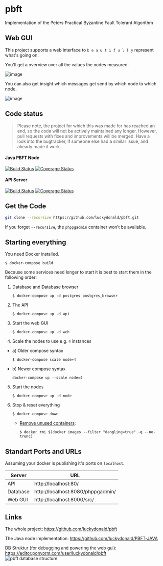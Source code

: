 # pbft
Implementation of the ~~Peters~~ Practical Byzantine Fault Tolerant Algorithm    


## Web GUI

This project supports a web interface to `b e a u t i f u l l y` represent what's going on.

You'll get a overview over all the values the nodes measured.

![image](https://user-images.githubusercontent.com/2737108/33264568-63590e78-d36e-11e7-91e3-d0b2545546ae.png)

You can also get insight which messages get send by which node to which node.

![image](https://user-images.githubusercontent.com/2737108/33264484-06f95a3e-d36e-11e7-9128-e3a2de4c37d5.png)


## Code status

> Please note, the project for which this was made for has reached an end,
> so the code will not be actively maintained any longer.
> However, pull requests with fixes and improvements will be merged.
> Have a look into the bugtracker, if someone else had a similar issue, and already made it work.

#### Java PBFT Node 
[![Build Status](https://travis-ci.org/luckydonald/PBFT-JAVA.svg?branch=master)](https://travis-ci.org/luckydonald/PBFT-JAVA) [![Coverage Status](https://coveralls.io/repos/github/luckydonald/PBFT-JAVA/badge.svg?branch=master)](https://coveralls.io/github/luckydonald/PBFT-JAVA?branch=master)

#### API Server
[![Build Status](https://travis-ci.org/luckydonald/pbft.svg?branch=master)](https://travis-ci.org/luckydonald/pbft) [![Coverage Status](https://coveralls.io/repos/github/luckydonald/pbft/badge.svg?branch=master)](https://coveralls.io/github/luckydonald/pbft?branch=master)


## Get the Code
```bash
git clone --recursive https://github.com/luckydonald/pbft.git
```
If you forget `--recursive`, the `phppgadmin` container won't be available.

## Starting everything
You need Docker installed.


```shell
$ docker-compose build
```
 
Because some services need longer to start it is best to start them in the following order:
 
1. Database and Database browser
    ```shell
    $ docker-compose up -d postgres postgres_browser
    ```

2. The API
    ```shell
    $ docker-compose up -d api 
    ```

3. Start the web GUI
    ```shell
    $ docker-compose up -d web
    ```

4. Scale the nodes to use e.g. `4` instances
  - a) Older compose syntax
      ```shell
      $ docker-compose scale node=4
      ```
  - b) Newer compose syntax
      ```shell
      docker-compose up --scale node=4
      ```

5. Start the nodes
    ```shell
    $ docker-compose up -d node
    ```
    
6. Stop & reset everything
    ```shell
    $ docker-compose down
    ```
    - [Remove unused containers](http://stackoverflow.com/a/32723127):
        ```shell
        $ docker rmi $(docker images --filter "dangling=true" -q --no-trunc)
        ```

## Standart Ports and URLs
Assuming your docker is publishing it's ports on `localhost`.
 
| Server   | URL                               |
| -------- | --------------------------------- |
| API      | http://localhost:80/              |
| Database | http://localhost:8080/phppgadmin/ |
| Web GUI  | http://localhost:8000/src/        |


## Links
The whole project: https://github.com/luckydonald/pbft

The Java node implementation: https://github.com/luckydonald/PBFT-JAVA

DB Struktur (for debugging and powering the web gui): https://editor.ponyorm.com/user/luckydonald/pbft
![pbft database structure](https://user-images.githubusercontent.com/2737108/33264396-a8310146-d36d-11e7-8ec9-8485d5d625b5.png)
